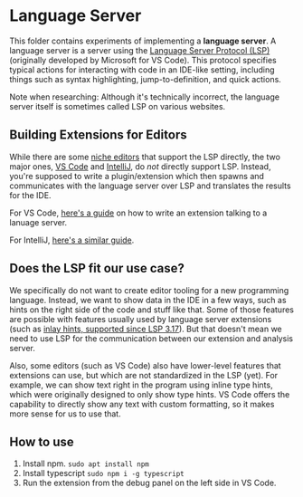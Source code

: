 # Language Server

This folder contains experiments of implementing a **language server**.
A language server is a server using the [Language Server Protocol (LSP)](https://microsoft.github.io/language-server-protocol/) (originally developed by Microsoft for VS Code).
This protocol specifies typical actions for interacting with code in an IDE-like setting, including things such as syntax highlighting, jump-to-definition, and quick actions.

Note when researching: Although it's technically incorrect, the language server itself is sometimes called LSP on various websites.

## Building Extensions for Editors

While there are some [niche editors](https://lapce.dev/) that support the LSP directly, the two major ones, [VS Code](https://code.visualstudio.com/) and [IntelliJ](https://www.jetbrains.com/idea/), do *not* directly support LSP.
Instead, you're supposed to write a plugin/extension which then spawns and communicates with the language server over LSP and translates the results for the IDE.

For VS Code, [here's a guide](https://code.visualstudio.com/api/language-extensions/language-server-extension-guide) on how to write an extension talking to a lanuage server.

For IntelliJ, [here's a similar guide](https://www.jetbrains.com/help/mps/building-intellij-idea-language-plugins.html).

## Does the LSP fit our use case?

We specifically do not want to create editor tooling for a new programming language.
Instead, we want to show data in the IDE in a few ways, such as hints on the right side of the code and stuff like that.
Some of those features are possible with features usually used by language server extensions (such as [inlay hints, supported since LSP 3.17](https://microsoft.github.io/language-server-protocol/specifications/lsp/3.17/specification/)).
But that doesn't mean we need to use LSP for the communication between our extension and analysis server.

Also, some editors (such as VS Code) also have lower-level features that extensions can use, but which are not standardized in the LSP (yet).
For example, we can show text right in the program using inline type hints, which were originally designed to only show type hints.
VS Code offers the capability to directly show any text with custom formatting, so it makes more sense for us to use that.

## How to use

1. Install npm. `sudo apt install npm`
1. Install typescript `sudo npm i -g typescript`
2. Run the extension from the debug panel on the left side in VS Code.
